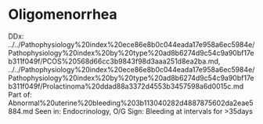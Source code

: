 # Oligomenorrhea

DDx: ../../Pathophysiology%20index%20ece86e8b0c044eada17e958a6ec5984e/Pathophysiology%20index%20by%20type%20ad8b6274d9c54c9a90bf17eb311f049f/PCOS%20568d66cc3b9843f98d3aaa251d8ea2ba.md, ../../Pathophysiology%20index%20ece86e8b0c044eada17e958a6ec5984e/Pathophysiology%20index%20by%20type%20ad8b6274d9c54c9a90bf17eb311f049f/Prolactinoma%20ddad88a3372d4553b3457598a6d0015c.md
Part of: Abnormal%20uterine%20bleeding%203b113040282d4887875602da2eae5884.md
Seen in: Endocrinology, O/G
Sign: Bleeding at intervals for >35days
